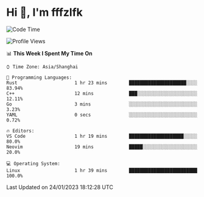 # Hi 👋, I'm fffzlfk

<!--START_SECTION:waka-->
![Code Time](http://img.shields.io/badge/Code%20Time-39%20hrs%2048%20mins-blue)

![Profile Views](http://img.shields.io/badge/Profile%20Views-3-blue)

📊 **This Week I Spent My Time On** 

```text
⌚︎ Time Zone: Asia/Shanghai

💬 Programming Languages: 
Rust                     1 hr 23 mins        █████████████████████░░░░   83.94% 
C++                      12 mins             ███░░░░░░░░░░░░░░░░░░░░░░   12.11% 
Go                       3 mins              ░░░░░░░░░░░░░░░░░░░░░░░░░   3.23% 
YAML                     0 secs              ░░░░░░░░░░░░░░░░░░░░░░░░░   0.72%

🔥 Editors: 
VS Code                  1 hr 19 mins        ████████████████████░░░░░   80.0% 
Neovim                   19 mins             █████░░░░░░░░░░░░░░░░░░░░   20.0%

💻 Operating System: 
Linux                    1 hr 39 mins        █████████████████████████   100.0%

```


 Last Updated on 24/01/2023 18:12:28 UTC
<!--END_SECTION:waka-->
